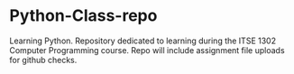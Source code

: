 # Python-Class-repo
Learning Python. 
Repository dedicated to learning during the ITSE 1302 Computer Programming course. Repo will include assignment file uploads for github checks. 
